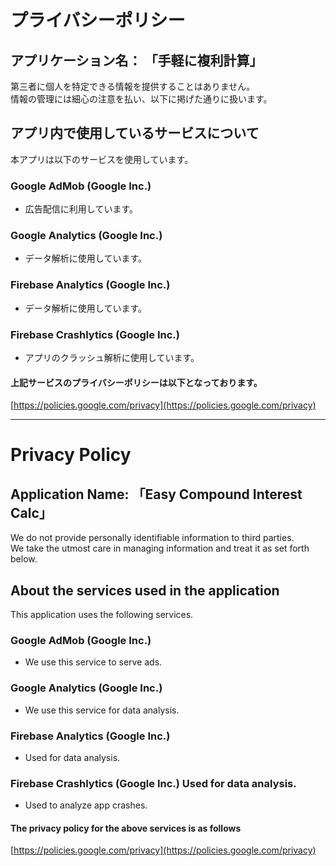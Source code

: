 # プライバシーポリシー
## アプリケーション名： 「手軽に複利計算」

第三者に個人を特定できる情報を提供することはありません。  
情報の管理には細心の注意を払い、以下に掲げた通りに扱います。
 
## アプリ内で使用しているサービスについて
本アプリは以下のサービスを使用しています。

### Google AdMob (Google Inc.)
- 広告配信に利用しています。
### Google Analytics (Google Inc.)
- データ解析に使用しています。
### Firebase Analytics (Google Inc.)
- データ解析に使用しています。
### Firebase Crashlytics (Google Inc.)
- アプリのクラッシュ解析に使用しています。

#### 上記サービスのプライバシーポリシーは以下となっております。
[https://policies.google.com/privacy](https://policies.google.com/privacy)

***

# Privacy Policy
## Application Name: 「Easy Compound Interest Calc」

We do not provide personally identifiable information to third parties.  
We take the utmost care in managing information and treat it as set forth below.
 
## About the services used in the application
This application uses the following services.

### Google AdMob (Google Inc.)
- We use this service to serve ads.
### Google Analytics (Google Inc.)
- We use this service for data analysis.
### Firebase Analytics (Google Inc.)
- Used for data analysis.
### Firebase Crashlytics (Google Inc.) Used for data analysis.
- Used to analyze app crashes.

#### The privacy policy for the above services is as follows
[https://policies.google.com/privacy](https://policies.google.com/privacy)
